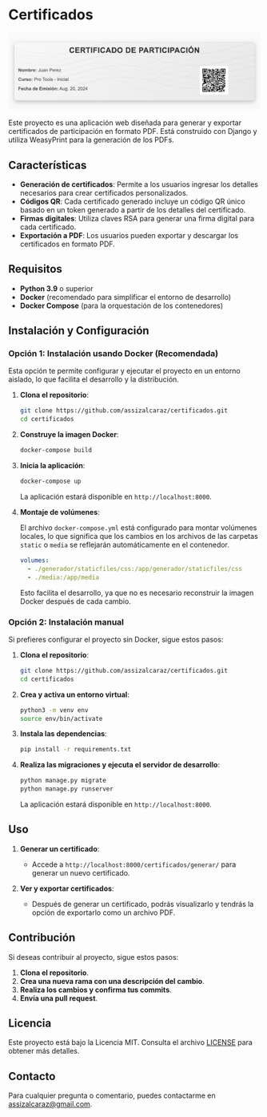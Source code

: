 # Certificados
![Ejemplo de Certificado](certificado_ejemplo.png)


Este proyecto es una aplicación web diseñada para generar y exportar certificados de participación en formato PDF. Está construido con Django y utiliza WeasyPrint para la generación de los PDFs.

## Características

- **Generación de certificados**: Permite a los usuarios ingresar los detalles necesarios para crear certificados personalizados.
- **Códigos QR**: Cada certificado generado incluye un código QR único basado en un token generado a partir de los detalles del certificado.
- **Firmas digitales**: Utiliza claves RSA para generar una firma digital para cada certificado.
- **Exportación a PDF**: Los usuarios pueden exportar y descargar los certificados en formato PDF.

## Requisitos

- **Python 3.9** o superior
- **Docker** (recomendado para simplificar el entorno de desarrollo)
- **Docker Compose** (para la orquestación de los contenedores)

## Instalación y Configuración

### Opción 1: Instalación usando Docker (Recomendada)

Esta opción te permite configurar y ejecutar el proyecto en un entorno aislado, lo que facilita el desarrollo y la distribución.

1. **Clona el repositorio**:

   ```bash
   git clone https://github.com/assizalcaraz/certificados.git
   cd certificados
   ```

2. **Construye la imagen Docker**:

   ```bash
   docker-compose build
   ```

3. **Inicia la aplicación**:

   ```bash
   docker-compose up
   ```

   La aplicación estará disponible en `http://localhost:8000`.

4. **Montaje de volúmenes**:

   El archivo `docker-compose.yml` está configurado para montar volúmenes locales, lo que significa que los cambios en los archivos de las carpetas `static` o `media` se reflejarán automáticamente en el contenedor.

   ```yaml
   volumes:
     - ./generador/staticfiles/css:/app/generador/staticfiles/css
     - ./media:/app/media
   ```

   Esto facilita el desarrollo, ya que no es necesario reconstruir la imagen Docker después de cada cambio.

### Opción 2: Instalación manual

Si prefieres configurar el proyecto sin Docker, sigue estos pasos:

1. **Clona el repositorio**:

   ```bash
   git clone https://github.com/assizalcaraz/certificados.git
   cd certificados
   ```

2. **Crea y activa un entorno virtual**:

   ```bash
   python3 -m venv env
   source env/bin/activate
   ```

3. **Instala las dependencias**:

   ```bash
   pip install -r requirements.txt
   ```

4. **Realiza las migraciones y ejecuta el servidor de desarrollo**:

   ```bash
   python manage.py migrate
   python manage.py runserver
   ```

   La aplicación estará disponible en `http://localhost:8000`.

## Uso

1. **Generar un certificado**:

   - Accede a `http://localhost:8000/certificados/generar/` para generar un nuevo certificado.

2. **Ver y exportar certificados**:

   - Después de generar un certificado, podrás visualizarlo y tendrás la opción de exportarlo como un archivo PDF.

## Contribución

Si deseas contribuir al proyecto, sigue estos pasos:

1. **Clona el repositorio**.
2. **Crea una nueva rama con una descripción del cambio**.
3. **Realiza los cambios y confirma tus commits**.
4. **Envía una pull request**.

## Licencia

Este proyecto está bajo la Licencia MIT. Consulta el archivo [LICENSE](LICENSE) para obtener más detalles.

## Contacto

Para cualquier pregunta o comentario, puedes contactarme en [assizalcaraz@gmail.com](mailto:assizalcaraz@gmail.com).
